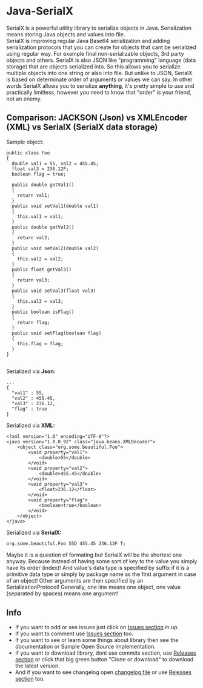 # Java-SerialX
SerialX is a powerful utility library to serialize objects in Java. Serialization means storing Java objects and values into file. <br>
SerialX is improving regular Java Base64 serialization and adding serialization protocols that you can create for objects that cant be serialized using regular way. For example final non-serializable objects, 3rd party objects and others. SerialX is also JSON like "programming" language (data storage) that are objects serialized into. So this allows you to serialize multiple objects into one string or also into file. But unlike to JSON, SerialX is based on determinate order of arguments or values we can say. In other words SerialX allows you to serialize **anything**, it's pretty simple to use and practically limitless, however you need to know that "order" is your friend, not an enemy.
## Comparison: JACKSON (Json) vs XMLEncoder (XML) vs SerialX (SerialX data storage)
Sample object:
```
public class Foo
{
  double val1 = 55, val2 = 455.45;
  float val3 = 236.12F;
  boolean flag = true;

  public double getVal1()
  {
    return val1;
  }
  public void setVal1(double val1)
  {
    this.val1 = val1;
  }
  public double getVal2()
  {
    return val2;
  }
  public void setVal2(double val2)
  {
    this.val2 = val2;
  }
  public float getVal3()
  {
    return val3;
  }
  public void setVal3(float val3)
  {
    this.val3 = val3;
  }
  public boolean isFlag()
  {
    return flag;
  }
  public void setFlag(boolean flag)
  {
    this.flag = flag;
  }
}
```
##
Serialized via **Json:**
```
...
{
  "val1" : 55,
  "val2" : 455.45,
  "val3" : 236.12,
  "flag" : true 
}
```
Serialized via **XML:**
```
<?xml version="1.0" encoding="UTF-8"?>
<java version="1.8.0_92" class="java.beans.XMLDecoder">
    <object class="org.some.beautiful.Foo">
        <void property="val1">
            <double>55</double>
        </void>
        <void property="val2">
            <double>455.45</double>
        </void>
        <void property="val3">
            <float>236.12</float>
        </void>
        <void property="flag">
            <boolean>true</boolean>
        </void>
    </object>
</java>
```
Serialized via **SerialX:**
```
org.some.beautiful.Foo 55D 455.45 236.12F T;
```
Maybe it is a question of formating but SerialX will be the shortest one anyway. Because instead of having some sort of key to the value you simply have its order (index)! 
And value's data type is specified by suffix if it is a primitive data type or simply by package name as the first argument in case of an object! Other arguments are then specified by an SerializationProtocol! Generally, one line means one object, one value (separated by spaces) means one argument!
<br>
## Info
* If you want to add or see issues just click on [Issues section](https://github.com/PetoPetko/Java-SerialX/issues) in up.
* If you want to comment use [Issues section](https://github.com/PetoPetko/Java-SerialX/issues) too.
* If you want to see or learn some things about library then see the documentation or Sample Open Source Implementation.
* If you want to download library, dont use commits section, use [Releases section](https://github.com/PetoPetko/Java-SerialX/releases) or click that big green button "Clone or download" to download the latest version.
* And if you want to see changelog open [changelog file](Changelog.md) or use [Releases section](https://github.com/PetoPetko/Java-SerialX/releases) too.
